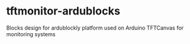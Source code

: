 # tftmonitor-ardublocks
Blocks design for ardublockly platform used on Arduino TFTCanvas for monitoring systems
